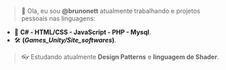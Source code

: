 > 👋 Ola, eu sou **@brunonett** atualmente trabalhando e projetos pessoais nas linguagens: 
- :receipt: **C# - HTML/CSS - JavaScript  - PHP - Mysql**.
-  :hammer_and_wrench:  **(_Games_Unity/Site_softwares_)**.  

> :eyeglasses: Estudando atualmente **Design Patterns** e **linguagem de Shader**. 




<!---
brunonett/brunonett is a ✨ special ✨ repository because its `README.md` (this file) appears on your GitHub profile.
You can click the Preview link to take a look at your changes.
--->

